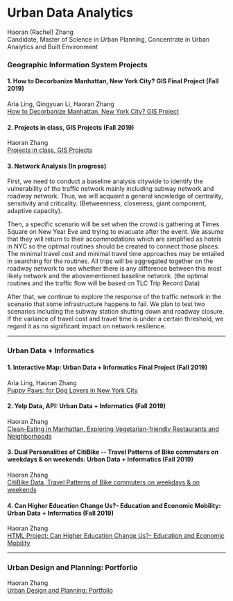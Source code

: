 # Urban Data Analytics
Haoran (Rachel) Zhang  
Candidate, Master of Science in Urban Planning, Concentrate in Urban Analytics and Built Environment  

### Geographic Information System Projects
#### 1. How to Decorbanize Manhattan, New York City? GIS Final Project (Fall 2019) 
Aria Ling, Qingyuan Li, Haoran Zhang  
[How to Decorbanize Manhattan, New York City? GIS Project](https://zhanghaoran.myportfolio.com/how-to-decorbanize-manhattan-new-york-3citygis)  

#### 2. Projects in class, GIS Projects (Fall 2019) 
Haoran Zhang  
[Projects in class, GIS Projects](https://zhanghaoran.myportfolio.com/urban-data-analytics-gis-project-1)  

#### 3. Network Analysis (In progress) 
First, we need to conduct a baseline analysis citywide to identify the vulnerability of the traffic network mainly including subway network and roadway network. Thus, we will acquaint a general knowledge of centrality, sensitivity and criticality. (Betweenness, closeness, giant component, adaptive capacity).  
  
Then, a specific scenario will be set when the crowd is gathering at Times Square on New Year Eve and trying to evacuate after the event. We assume that they will return to their accommodations which are simplified as hotels in NYC so the optimal routines should be created to connect those places. The minimal travel cost and minimal travel time approaches may be entailed in searching for the routines. All trips will be aggregated together on the roadway network to see whether there is any difference between this most likely network and the abovementioned baseline network. (the optimal routines and the traffic flow will be based on TLC Trip Record Data)  
  
After that, we continue to explore the response of the traffic network in the scenario that some infrastructure happens to fail. We plan to test two scenarios including the subway station shutting down and roadway closure. If the variance of travel cost and travel time is under a certain threshold, we regard it as no significant impact on network resilience.   

<hr>  

### Urban Data + Informatics
#### 1. Interactive Map: Urban Data + Informatics Final Project (Fall 2019)  
Aria Ling, Haoran Zhang  
[Puppy Paws: for Dog Lovers in New York City](https://ziweiling.github.io/)  
  
#### 2. Yelp Data, API: Urban Data + Informatics (Fall 2019)  
Haoran Zhang  
[Clean-Eating in Manhattan, Exploring Vegetarian-friendly Restaurants and Neighborhoods](https://rachelzhang07.github.io/yelp_api_clean-eating/)
  
#### 3. Dual Personalities of CitiBike -- Travel Patterns of Bike commuters on weekdays & on weekends: Urban Data + Informatics (Fall 2019)  
Haoran Zhang  
[CitiBike Data, Travel Patterns of Bike commuters on weekdays & on weekends](https://rachelzhang07.github.io/CitiBike_travel-patterns/)  

#### 4. Can Higher Education Change Us?- Education and Economic Mobility: Urban Data + Informatics (Fall 2019)  
Haoran Zhang  
[HTML Project: Can Higher Education Change Us?- Education and Economic Mobility](https://rachelzhang07.github.io/d3plus/)  

<hr>  

### Urban Design and Planning: Portforlio  
Haoran Zhang  
[Urban Design and Planning: Portfolio](https://zhanghaoran.myportfolio.com/portfoliourban-design-planning)
